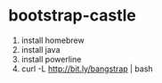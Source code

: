 # bootstrap-castle

1. install homebrew
1. install java
1. install powerline
1. curl -L http://bit.ly/bangstrap | bash
